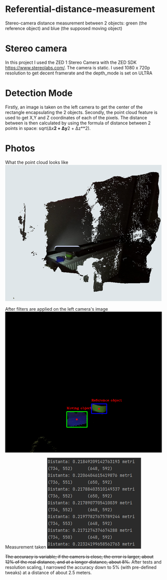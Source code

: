 # Referential-distance-measurement
Stereo-camera distance measurement between 2 objects: green (the reference object) and blue (the supposed moving object)

# Stereo camera
In this project I used the ZED 1 Stereo Camera with the ZED SDK https://www.stereolabs.com/. The camera is static.
I used 1080 x 720p resolution to get decent framerate and the depth_mode is set on ULTRA

# Detection Mode
Firstly, an image is taken on the left camera to get the center of the rectangle encapsulating the 2 objects.
Secondly, the point cloud feature is used to get X,Y and Z coordinates of each of the pixels. 
The distance between is then calculated by using the formula of distance between 2 points in space: sqrt(Δx**2 + Δy**2 + Δz**2).

# Photos

What the point cloud looks like
![Photo](https://github.com/AndreiVladescu/Referential-distance-measurement/blob/main/photo1.png?raw=true)

After filters are applied on the left camera's image 
![Filtered](https://github.com/AndreiVladescu/Referential-distance-measurement/blob/main/mask1.png?raw=true)

Measurement taken
![Measurement](https://github.com/AndreiVladescu/Referential-distance-measurement/blob/main/measurement1.png?raw=true)

~~The accuracy is variable; if the camers is close, the error is larger, about 12% of the real distance, and at a longer distance, about 8%.~~
After tests and resolution scaling, I narrowed the accuracy down to 5% (with pre-defined tweaks) at a distance of about 2.5 meters.
